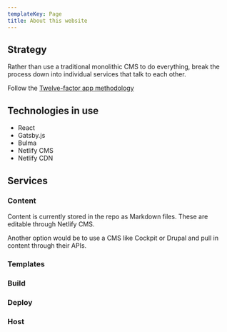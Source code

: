 ```yaml
---
templateKey: Page
title: About this website
---
```

## Strategy

Rather than use a traditional monolithic CMS to do everything, break the process down into individual services that talk to each other.

Follow the [Twelve-factor app methodology](https://en.wikipedia.org/wiki/Twelve-Factor_App_methodology)

## Technologies in use

* React
* Gatsby.js
* Bulma
* Netlify CMS
* Netlify CDN

## Services

### Content

Content is currently stored in the repo as Markdown files. These are editable through Netlify CMS.

Another option would be to use a CMS like Cockpit or Drupal and pull in content through their APIs.

### Templates

### Build

### Deploy

### Host
